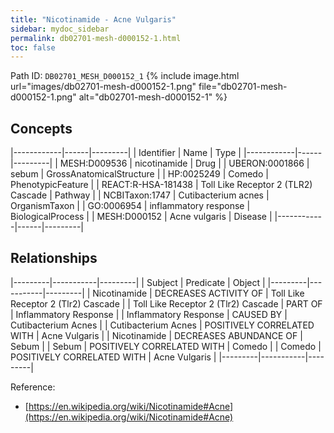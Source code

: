 ```yaml
---
title: "Nicotinamide - Acne Vulgaris"
sidebar: mydoc_sidebar
permalink: db02701-mesh-d000152-1.html
toc: false 
---
```



Path ID: `DB02701_MESH_D000152_1`
{% include image.html url="images/db02701-mesh-d000152-1.png" file="db02701-mesh-d000152-1.png" alt="db02701-mesh-d000152-1" %}

## Concepts

|------------|------|---------|
| Identifier | Name | Type    |
|------------|------|---------|
| MESH:D009536 | nicotinamide | Drug |
| UBERON:0001866 | sebum | GrossAnatomicalStructure |
| HP:0025249 | Comedo | PhenotypicFeature |
| REACT:R-HSA-181438 | Toll Like Receptor 2 (TLR2) Cascade | Pathway |
| NCBITaxon:1747 | Cutibacterium acnes | OrganismTaxon |
| GO:0006954 | inflammatory response | BiologicalProcess |
| MESH:D000152 | Acne vulgaris | Disease |
|------------|------|---------|

## Relationships

|---------|-----------|---------|
| Subject | Predicate | Object  |
|---------|-----------|---------|
| Nicotinamide | DECREASES ACTIVITY OF | Toll Like Receptor 2 (Tlr2) Cascade |
| Toll Like Receptor 2 (Tlr2) Cascade | PART OF | Inflammatory Response |
| Inflammatory Response | CAUSED BY | Cutibacterium Acnes |
| Cutibacterium Acnes | POSITIVELY CORRELATED WITH | Acne Vulgaris |
| Nicotinamide | DECREASES ABUNDANCE OF | Sebum |
| Sebum | POSITIVELY CORRELATED WITH | Comedo |
| Comedo | POSITIVELY CORRELATED WITH | Acne Vulgaris |
|---------|-----------|---------|

Reference: 
  - [https://en.wikipedia.org/wiki/Nicotinamide#Acne](https://en.wikipedia.org/wiki/Nicotinamide#Acne)
